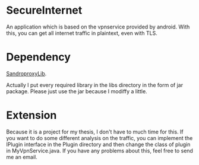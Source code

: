 SecureInternet
==============
An application which is based on the vpnservice provided by android. With this, you can get all internet traffic in plaintext, even with TLS.


Dependency
==============
[SandroproxyLib](https://code.google.com/p/sandrop/).

Actually I put every required library in the libs directory in the form of jar package. Please just use the jar because I modiffy a little.

Extension
==============
Because it is a project for my thesis, I don't have to much time for this. If you want to do some different analysis on the traffic, you can implement the IPlugin interface in the Plugin directory and then change the class of plugin in MyVpnService.java. If you have any problems about this, feel free to send me an email.
